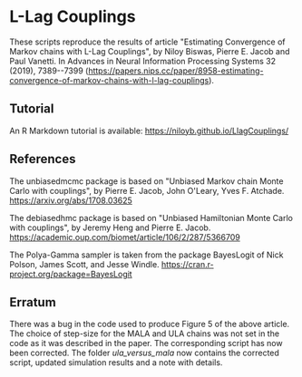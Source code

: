 L-Lag Couplings
===============

These scripts reproduce the results of article "Estimating Convergence of Markov chains with L-Lag Couplings", by Niloy Biswas, Pierre E. Jacob and Paul Vanetti. In Advances in Neural Information Processing Systems 32 (2019), 7389--7399 (https://papers.nips.cc/paper/8958-estimating-convergence-of-markov-chains-with-l-lag-couplings). 


## Tutorial
An R Markdown tutorial is available: https://niloyb.github.io/LlagCouplings/

## References
The unbiasedmcmc package is based on "Unbiased Markov chain Monte Carlo with couplings", by Pierre E. Jacob, John O'Leary, Yves F. Atchade. https://arxiv.org/abs/1708.03625

The debiasedhmc package is based on "Unbiased Hamiltonian Monte Carlo with couplings", by Jeremy Heng and Pierre E. Jacob. https://academic.oup.com/biomet/article/106/2/287/5366709

The Polya-Gamma sampler is taken from the package BayesLogit of Nick Polson, James Scott, and Jesse Windle. https://cran.r-project.org/package=BayesLogit

## Erratum
There was a bug in the code used to produce Figure 5 of the above article. The choice of step-size for the MALA and ULA chains was not set in the code as it was described in the paper. The corresponding script has now been corrected. The folder *ula_versus_mala* now contains the corrected script, updated simulation results and a note with details.